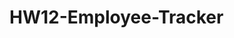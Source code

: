 <!-- NOTES -->
<!-- Options

    VIEW
    all departments = department names and ids
    all roles = job title, role id, department name, department id
    all employees = employee id, first, last, job title, department name, salary, manager

    ADD
    a department = enter name
    a role = enter job title, salary, department
    an employee = enter first, last, job title, manager

    UPDATE
    an employee role = select employee, select new role

-->

# HW12-Employee-Tracker
